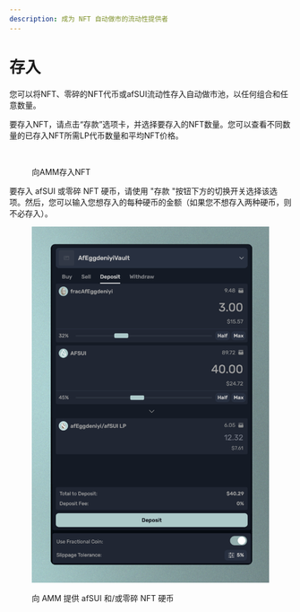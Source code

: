 ```yaml
---
description: 成为 NFT 自动做市的流动性提供者
---
```


# 存入

您可以将NFT、零碎的NFT代币或afSUI流动性存入自动做市池，以任何组合和任意数量。

要存入NFT，请点击“存款”选项卡，并选择要存入的NFT数量。您可以查看不同数量的已存入NFT所需LP代币数量和平均NFT价格。

<figure><img src="../../.gitbook/assets/image (4).avif" alt=""><figcaption><p>向AMM存入NFT</p></figcaption></figure>

要存入 afSUI 或零碎 NFT 硬币，请使用 "存款 "按钮下方的切换开关选择该选项。然后，您可以输入您想存入的每种硬币的金额（如果您不想存入两种硬币，则不必存入）。

<figure><img src="../../.gitbook/assets/image (5).png" alt=""><figcaption><p>向 AMM 提供 afSUI 和/或零碎 NFT 硬币</p></figcaption></figure>
